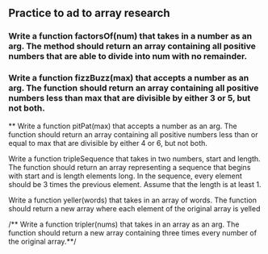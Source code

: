 ## Practice to ad to array research

### Write a function factorsOf(num) that takes in a number as an arg. The method should return an array containing all positive numbers that are able to divide into num with no remainder.

### Write a function fizzBuzz(max) that accepts a number as an arg. The function should return an array containing all positive numbers less than max that are divisible by either 3 or 5, but not both.

** Write a function pitPat(max) that accepts a number as an arg. The function should return an array containing all positive numbers less than or equal to max that are divisible by either 4 or 6, but not both.


Write a function tripleSequence that takes in two numbers, start and length. The function should return an array representing a sequence that begins with start and is length elements long. In the sequence, every element should be 3 times the previous element. Assume that the length is at least 1.

Write a function yeller(words) that takes in an array of words. The function should return a new array where each element of the original array is yelled

/** Write a function tripler(nums) that takes in an array as an arg.
The function should return a new array containing three times every number of the original array.**/
